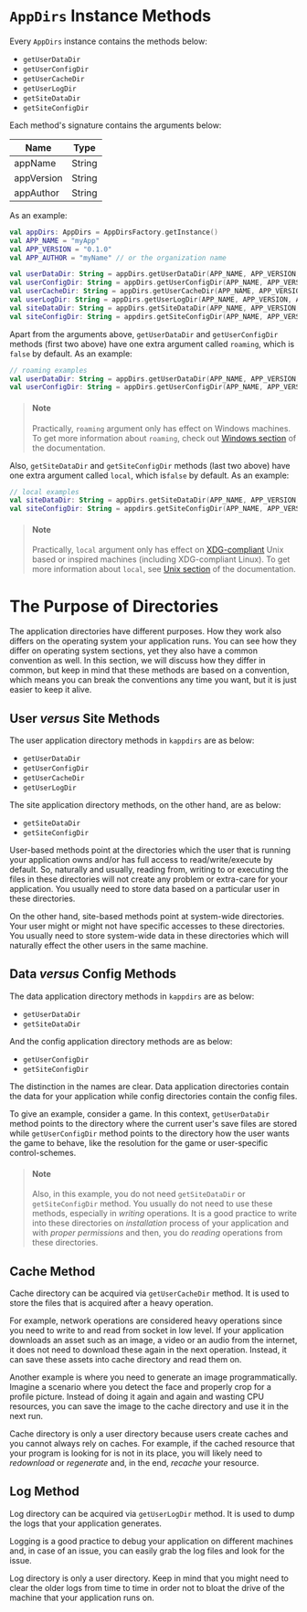 # `AppDirs` Instance Methods

Every `AppDirs` instance contains the methods below:

 - `getUserDataDir`
 - `getUserConfigDir`
 - `getUserCacheDir`
 - `getUserLogDir`
 - `getSiteDataDir`
 - `getSiteConfigDir`

Each method's signature contains the arguments below:

| Name | Type |
|------|------|
| appName | String |
| appVersion | String |
| appAuthor | String |

As an example:

```kotlin
val appDirs: AppDirs = AppDirsFactory.getInstance()
val APP_NAME = "myApp"
val APP_VERSION = "0.1.0"
val APP_AUTHOR = "myName" // or the organization name

val userDataDir: String = appDirs.getUserDataDir(APP_NAME, APP_VERSION, APP_AUTHOR)
val userConfigDir: String = appDirs.getUserConfigDir(APP_NAME, APP_VERSION, APP_AUTHOR)
val userCacheDir: String = appDirs.getUserCacheDir(APP_NAME, APP_VERSION, APP_AUTHOR)
val userLogDir: String = appDirs.getUserLogDir(APP_NAME, APP_VERSION, APP_AUTHOR)
val siteDataDir: String = appDirs.getSiteDataDir(APP_NAME, APP_VERSION, APP_AUTHOR)
val siteConfigDir: String = appdirs.getSiteConfigDir(APP_NAME, APP_VERSION, APP_AUTHOR)
```

Apart from the arguments above, `getUserDataDir` and `getUserConfigDir` methods
(first two above) have one extra argument called `roaming`, which is `false` by
default. As an example:

```kotlin
// roaming examples
val userDataDir: String = appDirs.getUserDataDir(APP_NAME, APP_VERSION, APP_AUTHOR, true)
val userConfigDir: String = appDirs.getUserConfigDir(APP_NAME, APP_VERSION, APP_AUTHOR, true)
```

 > <h4>Note</h4>
 >
 > Practically, `roaming` argument only has effect on Windows machines.
 > To get more information about `roaming`, check out [Windows section]((/windows-system/))
 > of the documentation.

Also, `getSiteDataDir` and `getSiteConfigDir` methods (last two above) have
one extra argument called `local`, which is`false` by default. As an example:

```kotlin
// local examples
val siteDataDir: String = appDirs.getSiteDataDir(APP_NAME, APP_VERSION, APP_AUTHOR, true)
val siteConfigDir: String = appdirs.getSiteConfigDir(APP_NAME, APP_VERSION, APP_AUTHOR, true)
```

 > <h4>Note</h4>
 >
 > Practically, `local` argument only has effect on [XDG-compliant](http://standards.freedesktop.org/basedir-spec/basedir-spec-latest.html)
 > Unix based or inspired machines (including XDG-compliant Linux).
 > To get more information about `local`, see [Unix section](/unix-system/)
 > of the documentation.

# The Purpose of Directories

The application directories have different purposes. How they work also
differs on the operating system your application runs. You can see how they
differ on operating system sections, yet they also have a common convention
as well. In this section, we will discuss how they differ in common, but
keep in mind that these methods are based on a convention, which means you
can break the conventions any time you want, but it is just easier to keep
it alive.

<h2>User <em>versus</em> Site Methods</h2>

The user application directory methods in `kappdirs` are as below:

 - `getUserDataDir`
 - `getUserConfigDir`
 - `getUserCacheDir`
 - `getUserLogDir`

The site application directory methods, on the other hand, are as below:

 - `getSiteDataDir`
 - `getSiteConfigDir`

User-based methods point at the directories which the user that is running
your application owns and/or has full access to read/write/execute by
default. So, naturally and usually, reading from, writing to or executing
the files in these directories will not create any problem or extra-care
for your application. You usually need to store data based on a particular
user in these directories.

On the other hand, site-based methods point at system-wide directories.
Your user might or might not have specific accesses to these directories.
You usually need to store system-wide data in these directories which will
naturally effect the other users in the same machine.

<h2>Data <em>versus</em> Config Methods</h2>

The data application directory methods in `kappdirs` are as below:

 - `getUserDataDir`
 - `getSiteDataDir`

And the config application directory methods are as below:

 - `getUserConfigDir`
 - `getSiteConfigDir`

The distinction in the names are clear. Data application directories contain
the data for your application while config directories contain the config
files.

To give an example, consider a game. In this context, `getUserDataDir`
method points to the directory where the current user's save files are
stored while `getUserConfigDir` method points to the directory how the user
wants the game to behave, like the resolution for the game or user-specific
control-schemes.

 > <h4>Note</h4>
 >
 > Also, in this example, you do not need `getSiteDataDir` or
 > `getSiteConfigDir` method. You usually do not need to use these methods,
 > especially in *writing* operations. It is a good practice to write into
 > these directories on *installation* process of your application and with
 > *proper permissions* and then, you do *reading* operations from these
 > directories.

<h2>Cache Method</h2>

Cache directory can be acquired via `getUserCacheDir` method. It is used to
store the files that is acquired after a heavy operation.

For example, network operations are considered heavy operations since you
need to write to and read from socket in low level. If your application
downloads an asset such as an image, a video or an audio from the internet,
it does not need to download these again in the next operation. Instead, it
can save these assets into cache directory and read them on.

Another example is where you need to generate an image programmatically.
Imagine a scenario where you detect the face and properly crop for a
profile picture. Instead of doing it again and again and wasting CPU
resources, you can save the image to the cache directory and use it in the
next run.

Cache directory is only a user directory because users create caches and
you cannot always rely on caches. For example, if the cached resource that
your program is looking for is not in its place, you will likely need to
*redownload* or *regenerate* and, in the end, *recache* your resource.

<h2>Log Method</h2>

Log directory can be acquired via `getUserLogDir` method. It is used to
dump the logs that your application generates.

Logging is a good practice to debug your application on different machines
and, in case of an issue, you can easily grab the log files and look for
the issue.

Log directory is only a user directory. Keep in mind that you might need to
clear the older logs from time to time in order not to bloat the drive of
the machine that your application runs on.
